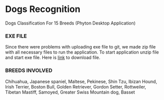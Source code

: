 # Dogs Recognition
Dogs Classification For 15 Breeds (Phyton Desktop Application)

### EXE FILE
Since there were problems with uploading exe file to git, we made zip file with all necessary files to run the application. To start application unzip file and start exe file.
Here is [link](https://etfoshr-my.sharepoint.com/:u:/g/personal/khaubrich_etfos_hr/EeEm8Jg-2a1Nn-ysVHmFI_cBUIpW3JcQs4DrbNTZIh5TNg?e=gRXfRC) to download file.

### BREEDS INVOLVED
Chihuahua, Japanese spaniel, Maltese, Pekinese, Shin Tzu, Ibizan Hound, Irish Terrier, Boston Bull, Golden Retriever, Gordon Setter, Rottweiler, Tibetan Mastiff, Samoyed, Greater Swiss Mountain dog, Basset
